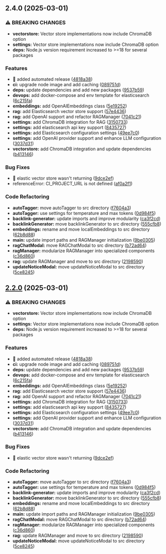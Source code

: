 ## 2.4.0 (2025-03-01)

### ⚠ BREAKING CHANGES

* **vectorstore:** Vector store implementations now include ChromaDB option
* **settings:** Vector store implementations now include ChromaDB option
* **deps:** Node.js version requirement increased to >=18 for several packages

### Features

* :construction_worker: added automated release ([4818a38](https://github.com/marvinroman/obsidian-local-llm-helper/commit/4818a38b15c8e3163b8d0a3a05bfc2e97b534f99))
* **ci:** upgrade node image and add caching ([089751d](https://github.com/marvinroman/obsidian-local-llm-helper/commit/089751d4fa0b55fa77525d8882ad8c3aabe9bc18))
* **deps:** update dependencies and add new packages ([9537b59](https://github.com/marvinroman/obsidian-local-llm-helper/commit/9537b59eeba683580666cfecfaebad96937dbdd4))
* **devops:** add docker-compose and env template for elasticsearch ([6c215fa](https://github.com/marvinroman/obsidian-local-llm-helper/commit/6c215fa3791f26814b8dcf21a8bda17c5d449783))
* **embeddings:** add OpenAIEmbeddings class ([5e19252](https://github.com/marvinroman/obsidian-local-llm-helper/commit/5e192525198b31c83caafb098bfbf04e9792c79e))
* **rag:** add Elasticsearch vector store support ([57e4436](https://github.com/marvinroman/obsidian-local-llm-helper/commit/57e4436151eb4db4d63578fb74c559f7b6f922c9))
* **rag:** add OpenAI support and refactor RAGManager ([7041c21](https://github.com/marvinroman/obsidian-local-llm-helper/commit/7041c219e62cbc51c65cb8da449213b9d5e45570))
* **settings:** add ChromaDB integration for RAG ([3150733](https://github.com/marvinroman/obsidian-local-llm-helper/commit/31507337d07eeee077fcbc4599c53d3631113b60))
* **settings:** add elasticsearch api key support ([8435727](https://github.com/marvinroman/obsidian-local-llm-helper/commit/843572753dad2683525f7165219fde9ad55bbce4))
* **settings:** add Elasticsearch configuration settings ([49ee7c0](https://github.com/marvinroman/obsidian-local-llm-helper/commit/49ee7c00f8090a4fa72331f2c3ecbcc7208d686d))
* **settings:** add OpenAI provider support and enhance LLM configuration ([3037d31](https://github.com/marvinroman/obsidian-local-llm-helper/commit/3037d31ac250253cd672a8f02481d0b76ba54045))
* **vectorstore:** add ChromaDB integration and update dependencies ([b413146](https://github.com/marvinroman/obsidian-local-llm-helper/commit/b4131463a065c22eed510506ea89266748d3c059))

### Bug Fixes

* :bug: elastic vector store wasn't returning ([9dce2ef](https://github.com/marvinroman/obsidian-local-llm-helper/commit/9dce2ef3324fe839cc0f540504a4d6ce9f369b5a))
* referenceError: CI_PROJECT_URL is not defined ([af0a2f1](https://github.com/marvinroman/obsidian-local-llm-helper/commit/af0a2f1c347468ac111aa54587cb1719e88d1aa4))

### Code Refactoring

* **autoTagger:** move autoTagger to src directory ([f7604a3](https://github.com/marvinroman/obsidian-local-llm-helper/commit/f7604a3e67de2479e50648ed9e6fd1105882e7ab))
* **autoTagger:** use settings for temperature and max tokens ([0d984f5](https://github.com/marvinroman/obsidian-local-llm-helper/commit/0d984f550952826516a68dba3eb12bdd37be43ce))
* **backlink-generator:** update imports and improve modularity ([ca3f2cd](https://github.com/marvinroman/obsidian-local-llm-helper/commit/ca3f2cdbadbba756efcb0cf92d39d34503fba766))
* **backlinkGenerator:** move backlinkGenerator to src directory ([555cfb8](https://github.com/marvinroman/obsidian-local-llm-helper/commit/555cfb8bf19516955fafb5035e877ecdaa941300))
* **embeddings:** rename and move localEmbeddings to src directory ([62b8d88](https://github.com/marvinroman/obsidian-local-llm-helper/commit/62b8d88e3983e79540d79a570dd36913539cf9d9))
* **main:** update import paths and RAGManager initialization ([9be0305](https://github.com/marvinroman/obsidian-local-llm-helper/commit/9be0305a1a20c0123b5b96a9e506ba9d1dcf4b11))
* **ragChatModal:** move RAGChatModal to src directory ([b72ad64](https://github.com/marvinroman/obsidian-local-llm-helper/commit/b72ad64898ee7f69599254dd73a282f06ccfaf3a))
* **ragManager:** modularize RAGManager into specialized components ([c36d860](https://github.com/marvinroman/obsidian-local-llm-helper/commit/c36d86028dff476945d65b115bffc4f6ed8b86bd))
* **rag:** update RAGManager and move to src directory ([2198590](https://github.com/marvinroman/obsidian-local-llm-helper/commit/2198590ac2f0ba504f10207e9f30ba2991e2e643))
* **updateNoticeModal:** move updateNoticeModal to src directory ([5ce8245](https://github.com/marvinroman/obsidian-local-llm-helper/commit/5ce8245f91071f883256a6285206442ad26fb191))

## [2.2.0](https://gitlab.com/marvin-roman/obsidian-local-llm-helper/compare/v2.1.2...v2.2.0) (2025-03-01)

### ⚠ BREAKING CHANGES

* **vectorstore:** Vector store implementations now include ChromaDB option
* **settings:** Vector store implementations now include ChromaDB option
* **deps:** Node.js version requirement increased to >=18 for several packages

### Features

* :construction_worker: added automated release ([4818a38](https://gitlab.com/marvin-roman/obsidian-local-llm-helper/commit/4818a38b15c8e3163b8d0a3a05bfc2e97b534f99))
* **ci:** upgrade node image and add caching ([089751d](https://gitlab.com/marvin-roman/obsidian-local-llm-helper/commit/089751d4fa0b55fa77525d8882ad8c3aabe9bc18))
* **deps:** update dependencies and add new packages ([9537b59](https://gitlab.com/marvin-roman/obsidian-local-llm-helper/commit/9537b59eeba683580666cfecfaebad96937dbdd4))
* **devops:** add docker-compose and env template for elasticsearch ([6c215fa](https://gitlab.com/marvin-roman/obsidian-local-llm-helper/commit/6c215fa3791f26814b8dcf21a8bda17c5d449783))
* **embeddings:** add OpenAIEmbeddings class ([5e19252](https://gitlab.com/marvin-roman/obsidian-local-llm-helper/commit/5e192525198b31c83caafb098bfbf04e9792c79e))
* **rag:** add Elasticsearch vector store support ([57e4436](https://gitlab.com/marvin-roman/obsidian-local-llm-helper/commit/57e4436151eb4db4d63578fb74c559f7b6f922c9))
* **rag:** add OpenAI support and refactor RAGManager ([7041c21](https://gitlab.com/marvin-roman/obsidian-local-llm-helper/commit/7041c219e62cbc51c65cb8da449213b9d5e45570))
* **settings:** add ChromaDB integration for RAG ([3150733](https://gitlab.com/marvin-roman/obsidian-local-llm-helper/commit/31507337d07eeee077fcbc4599c53d3631113b60))
* **settings:** add elasticsearch api key support ([8435727](https://gitlab.com/marvin-roman/obsidian-local-llm-helper/commit/843572753dad2683525f7165219fde9ad55bbce4))
* **settings:** add Elasticsearch configuration settings ([49ee7c0](https://gitlab.com/marvin-roman/obsidian-local-llm-helper/commit/49ee7c00f8090a4fa72331f2c3ecbcc7208d686d))
* **settings:** add OpenAI provider support and enhance LLM configuration ([3037d31](https://gitlab.com/marvin-roman/obsidian-local-llm-helper/commit/3037d31ac250253cd672a8f02481d0b76ba54045))
* **vectorstore:** add ChromaDB integration and update dependencies ([b413146](https://gitlab.com/marvin-roman/obsidian-local-llm-helper/commit/b4131463a065c22eed510506ea89266748d3c059))

### Bug Fixes

* :bug: elastic vector store wasn't returning ([9dce2ef](https://gitlab.com/marvin-roman/obsidian-local-llm-helper/commit/9dce2ef3324fe839cc0f540504a4d6ce9f369b5a))

### Code Refactoring

* **autoTagger:** move autoTagger to src directory ([f7604a3](https://gitlab.com/marvin-roman/obsidian-local-llm-helper/commit/f7604a3e67de2479e50648ed9e6fd1105882e7ab))
* **autoTagger:** use settings for temperature and max tokens ([0d984f5](https://gitlab.com/marvin-roman/obsidian-local-llm-helper/commit/0d984f550952826516a68dba3eb12bdd37be43ce))
* **backlink-generator:** update imports and improve modularity ([ca3f2cd](https://gitlab.com/marvin-roman/obsidian-local-llm-helper/commit/ca3f2cdbadbba756efcb0cf92d39d34503fba766))
* **backlinkGenerator:** move backlinkGenerator to src directory ([555cfb8](https://gitlab.com/marvin-roman/obsidian-local-llm-helper/commit/555cfb8bf19516955fafb5035e877ecdaa941300))
* **embeddings:** rename and move localEmbeddings to src directory ([62b8d88](https://gitlab.com/marvin-roman/obsidian-local-llm-helper/commit/62b8d88e3983e79540d79a570dd36913539cf9d9))
* **main:** update import paths and RAGManager initialization ([9be0305](https://gitlab.com/marvin-roman/obsidian-local-llm-helper/commit/9be0305a1a20c0123b5b96a9e506ba9d1dcf4b11))
* **ragChatModal:** move RAGChatModal to src directory ([b72ad64](https://gitlab.com/marvin-roman/obsidian-local-llm-helper/commit/b72ad64898ee7f69599254dd73a282f06ccfaf3a))
* **ragManager:** modularize RAGManager into specialized components ([c36d860](https://gitlab.com/marvin-roman/obsidian-local-llm-helper/commit/c36d86028dff476945d65b115bffc4f6ed8b86bd))
* **rag:** update RAGManager and move to src directory ([2198590](https://gitlab.com/marvin-roman/obsidian-local-llm-helper/commit/2198590ac2f0ba504f10207e9f30ba2991e2e643))
* **updateNoticeModal:** move updateNoticeModal to src directory ([5ce8245](https://gitlab.com/marvin-roman/obsidian-local-llm-helper/commit/5ce8245f91071f883256a6285206442ad26fb191))
